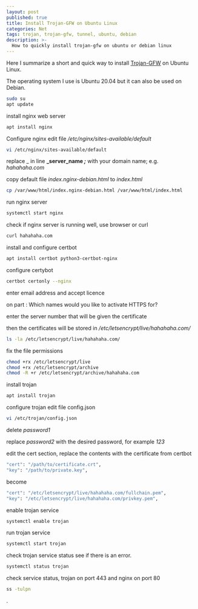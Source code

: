 ```yaml
---
layout: post
published: true
title: Install Trojan-GFW on Ubuntu Linux
categories: Net
tags: trojan, trojan-gfw, tunnel, ubuntu, debian
description: >-
  How to quickly install trojan-gfw on ubuntu or debian linux
---
```




Here I summarize a short and quick way to install [Trojan-GFW](https://github.com/trojan-gfw/trojan) on Ubuntu Linux.

The operating system I use is Ubuntu 20.04 but it can also be used on Debian.

```bash
sudo su
apt update
```


install nginx web server
```bash
apt install nginx
```

Configure nginx
edit file _/etc/nginx/sites-available/default_
```bash
vi /etc/nginx/sites-available/default
```

replace _ in line **_server_name _;_**  with your domain name; e.g. _hahahaha.com_

copy default  file _index.nginx-debian.html_ to _index.html_
```bash
cp /var/www/html/index.nginx-debian.html /var/www/html/index.html
```

run nginx server

```bash
systemctl start nginx
```

check if nginx server is running well, use browser or curl
```bash
curl hahahaha.com
```

install and configure certbot
```bash
apt install certbot python3-certbot-nginx
```

configure certybot
```bash
certbot certonly --nginx
```
enter email address and accept licence

on part : Which names would you like to activate HTTPS for?

enter the server number that will be given the certificate

then the certificates will be stored in _/etc/letsencrypt/live/hahahaha.com/_

```bash
ls -la /etc/letsencrypt/live/hahahaha.com/
```

fix the file permissions 
```bash
chmod +rx /etc/letsencrypt/live
chmod +rx /etc/letsencrypt/archive
chmod -R +r /etc/letsencrypt/archive/hahahaha.com
```

install trojan
```bash
apt install trojan
```

configure trojan
edit file config.json
```bash
vi /etc/trojan/config.json
```

delete _password1_ 

replace _password2_ with the desired password, for example _123_

edit the cert section, replace the contents with the certificate from certbot
```bash
"cert": "/path/to/certificate.crt",
"key": "/path/to/private.key",
```
become
```bash
"cert": "/etc/letsencrypt/live/hahahaha.com/fullchain.pem",
"key": "/etc/letsencrypt/live/hahahaha.com/privkey.pem",
```

enable trojan service
```bash
systemctl enable trojan
```

run trojan service
```bash
systemctl start trojan
```
check trojan service status see if there is an error.
```bash
systemctl status trojan
```


check service status, trojan on port 443 and nginx on port 80
```bash
ss -tulpn
```
.
